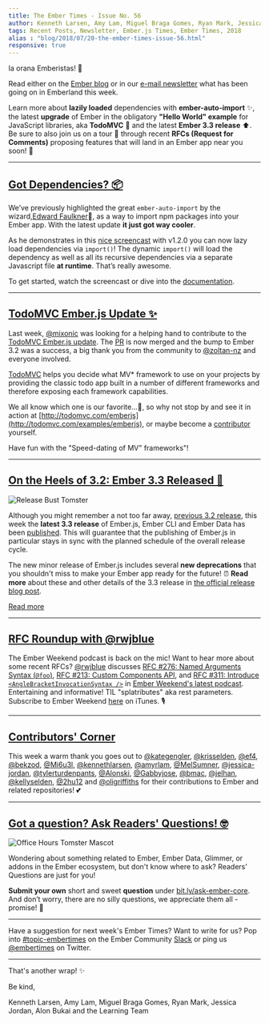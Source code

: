 ```yaml
---
title: The Ember Times - Issue No. 56
author: Kenneth Larsen, Amy Lam, Miguel Braga Gomes, Ryan Mark, Jessica Jordan, Alon Bukai
tags: Recent Posts, Newsletter, Ember.js Times, Ember Times, 2018
alias : "blog/2018/07/20-the-ember-times-issue-56.html"
responsive: true
---
```


Ia orana Emberistas! 🐹

Read either on the [Ember blog](https://www.emberjs.com/blog/2018/07/20/the-ember-times-issue-56.html) or in our [e-mail newsletter](https://the-emberjs-times.ongoodbits.com/2018/07/20/issue-56) what has been going on in Emberland this week.

Learn more about **lazily loaded** dependencies with **ember-auto-import** ✨, the latest **upgrade** of Ember in the obligatory
**"Hello World" example** for JavaScript libraries, aka **TodoMVC** 📝 and the latest **Ember 3.3 release** ⬆️.
Be sure to also join us on a tour 🚌 through recent **RFCs (Request for Comments)** proposing features that will land
in an Ember app near you soon! 🚀

---

## [Got Dependencies? 📦](https://github.com/ef4/ember-auto-import#dynamic-import)

We’ve previously highlighted the great `ember-auto-import` by the wizard,[Edward Faulkner](https://github.com/ef4)🌟, as a way to import npm packages into your Ember app. With the latest update **it just got way cooler**.

As he demonstrates in this [nice screencast](https://eaf4.com/dynamic-import-into-your-ember-app/) with v1.2.0 you can now lazy load dependencies via `import()`! The dynamic `import()` will load the dependency as well as all its recursive dependencies via a separate Javascript file **at runtime**. That’s really awesome.

To get started, watch the screencast or dive into the [documentation](https://github.com/ef4/ember-auto-import#dynamic-import).

---

## [TodoMVC Ember.js Update ✨](https://github.com/tastejs/todomvc/pull/1912)

Last week, [@mixonic](https://github.com/mixonic) was looking for a helping hand to contribute to the [TodoMVC Ember.js update](https://twitter.com/mixonic/status/1017487614121684992). The [PR](https://github.com/tastejs/todomvc/pull/1912) is now merged and the bump to Ember 3.2 was a success, a big thank you from the community to [@zoltan-nz](https://github.com/zoltan-nz) and everyone involved.

[TodoMVC](http://todomvc.com/) helps you decide what MV* framework to use on your projects by providing the classic todo app built in a number of different frameworks and therefore exposing each framework capabilities.

We all know which one is our favorite...🐹, so why not stop by and see it in action at [http://todomvc.com/emberjs](http://todomvc.com/examples/emberjs), or maybe become a [contributor](https://github.com/tastejs/todomvc/blob/master/contributing.md) yourself.

Have fun with the "Speed-dating of MV" frameworks"!

---

## [On the Heels of 3.2: Ember 3.3 Released 🎉](https://emberjs.com/blog/2018/07/16/ember-3-3-released.html)

<img class="float-right small transparent padded" alt="Release Bust Tomster" title="Ember Stable Release" src="/images/tomsters/3-release.png" />

Although you might remember a not too far away, [previous 3.2 release](https://emberjs.com/blog/2018/07/02/ember-3-2-released.html), this week the **latest 3.3 release** of Ember.js, Ember CLI and Ember Data has been [published](https://emberjs.com/blog/2018/07/16/ember-3-3-released.html).
This will guarantee that the publishing of Ember.js in particular stays in sync with the planned schedule of the overall release cycle.

The new minor release of Ember.js includes several **new deprecations** that you shouldn't miss to make your Ember app ready for the future! ⏰
**Read more** about these and other details of the 3.3 release in [the official release blog post](https://emberjs.com/blog/2018/07/16/ember-3-3-released.html).

<a class="ember-button ember-button--centered" href="https://emberjs.com/blog/2018/07/16/ember-3-3-released.html" target="threedotthreerelease">Read more</a>

---

## [RFC Roundup with @rwjblue](https://emberweekend.com/episodes/rfc-roundup-with-rwjblue)

The Ember Weekend podcast is back on the mic! Want to hear more about some recent RFCs? [@rwjblue](https://github.com/rwjblue) discusses [RFC #276: Named Arguments Syntax (`@foo`)](https://github.com/emberjs/rfcs/blob/master/text/0276-named-args.md), [RFC #213: Custom Components API](https://github.com/emberjs/rfcs/pull/213), and [RFC #311: Introduce `<AngleBracketInvocationSyntax />`](https://github.com/emberjs/rfcs/blob/master/text/0311-angle-bracket-invocation.md) in [Ember Weekend's latest podcast](https://emberweekend.com/episodes/rfc-roundup-with-rwjblue). Entertaining and informative! TIL "splatributes" aka rest parameters. Subscribe to Ember Weekend [here](https://itunes.apple.com/us/podcast/ember-weekend/id981719021) on iTunes. 🎙

---

## [Contributors' Corner](https://guides.emberjs.com/v3.2.0/contributing/repositories/)

<p>This week a warm thank you goes out to <a href="https://github.com/kategengler" target="gh-user">@kategengler</a>, <a href="https://github.com/krisselden" target="gh-user">@krisselden</a>, <a href="https://github.com/ef4" target="gh-user">@ef4</a>, <a href="https://github.com/bekzod" target="gh-user">@bekzod</a>, <a href="https://github.com/Mi6u3l" target="gh-user">@Mi6u3l</a>, <a href="https://github.com/kennethlarsen" target="gh-user">@kennethlarsen</a>, <a href="https://github.com/amyrlam" target="gh-user">@amyrlam</a>, <a href="https://github.com/MelSumner" target="gh-user">@MelSumner</a>, <a href="https://github.com/jessica-jordan" target="gh-user">@jessica-jordan</a>, <a href="https://github.com/tylerturdenpants" target="gh-user">@tylerturdenpants</a>, <a href="https://github.com/Alonski" target="gh-user">@Alonski</a>, <a href="https://github.com/Gabbyjose" target="gh-user">@Gabbyjose</a>, <a href="https://github.com/bmac" target="gh-user">@bmac</a>, <a href="https://github.com/jelhan" target="gh-user">@jelhan</a>, <a href="https://github.com/kellyselden" target="gh-user">@kellyselden</a>, <a href="https://github.com/2hu12" target="gh-user">@2hu12</a> and <a href="https://github.com/oligriffiths" target="gh-user">@oligriffiths</a>
</span> for their contributions to Ember and related repositories! 💕
</p>

---

## [Got a question? Ask Readers' Questions! 🤓](https://docs.google.com/forms/d/e/1FAIpQLScqu7Lw_9cIkRtAiXKitgkAo4xX_pV1pdCfMJgIr6Py1V-9Og/viewform)

<div class="blog-row">
  <img class="float-right small transparent padded" alt="Office Hours Tomster Mascot" title="Readers' Questions" src="/images/tomsters/officehours.png" />

  <p>Wondering about something related to Ember, Ember Data, Glimmer, or addons in the Ember ecosystem, but don't know where to ask? Readers’ Questions are just for you!</p>

<p><strong>Submit your own</strong> short and sweet <strong>question</strong> under <a href="https://bit.ly/ask-ember-core" target="rq">bit.ly/ask-ember-core</a>. And don’t worry, there are no silly questions, we appreciate them all - promise! 🤞</p>

</div>

---

Have a suggestion for next week's Ember Times? Want to write for us? Pop into [#topic-embertimes](https://embercommunity.slack.com/messages/C8P6UPWNN/)
on the Ember Community [Slack](https://ember-community-slackin.herokuapp.com/) or ping us [@embertimes](https://twitter.com/embertimes) on Twitter.

---


That's another wrap!  ✨

Be kind,

Kenneth Larsen, Amy Lam, Miguel Braga Gomes, Ryan Mark, Jessica Jordan, Alon Bukai and the Learning Team
